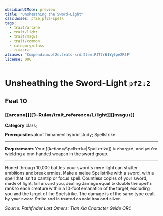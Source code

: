 ```yaml
---
obsidianUIMode: preview
title: "Unsheathing the Sword-Light"
cssclasses: pf2e,pf2e-spell
tags:
  - trait/arcane
  - trait/light
  - trait/magus
  - trait/common
  - category/class
  - remaster
aliases: "Compendium.pf2e.feats-srd.Item.RtT7r61Yytpe2RlF"
license: ORC
---
```

# Unsheathing the Sword-Light `pf2:2`
## Feat 10
### [[arcane]][[3-Rules/trait_reference/L/light]][[magus]]

**Category** class; 



**Prerequisites** aloof firmament hybrid study; Spellstrike
* * *
**Requirements** Your [[Actions/Spellstrike|Spellstrike]] is charged, and you're wielding a one-handed weapon in the sword group.

* * *

Honed through 10,000 battles, your sword's mere light can shatter ambitions and break armies. Make a melee Spellstrike with a sword, with a spell that isn't a cantrip or focus spell. Countless copies of your sword, made of light, fall around you, dealing damage equal to double the spell's rank to each creature within a 10-foot emanation of the target, excluding you and the target of the Spellstrike. The damage is of the same type dealt by your sword Strike and is treated as cold iron and silver.

*Source: Pathfinder Lost Omens: Tian Xia Character Guide*
*ORC*